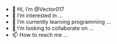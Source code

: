 - 👋 Hi, I’m @Vector017
- 👀 I’m interested in ...
- 🌱 I’m currently learning programming ...
- 💞️ I’m looking to collaborate on ...
- 📫 How to reach me ...

<!---
Vector017/Vector017 is a ✨ special ✨ repository because its `README.md` (this file) appears on your GitHub profile.
You can click the Preview link to take a look at your changes.
--->
